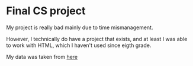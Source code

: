 # Final CS project


My project is really bad mainly due to time mismanagement.

However, I technically do have a project that exists, and at least I was able to work with HTML, which I haven't used since eigth grade.

My data was taken from [here](https://www.fec.gov/data/receipts/individual-contributions/?two_year_transaction_period=2020&recipient_committee_type=P&min_amount=3000)
